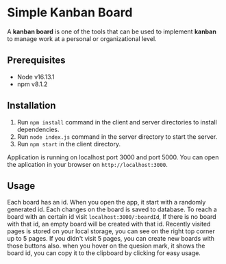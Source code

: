 # Simple Kanban Board

A **kanban board** is one of the tools that can be used to implement **kanban** to manage work at a personal or organizational level.

## Prerequisites

- Node v16.13.1
- npm v8.1.2

## Installation

1. Run `npm install` command in the client and server directories to install dependencies.
2. Run `node index.js` command in the server directory to start the server.
3. Run `npm start` in the client directory.

Application is running on localhost port 3000 and port 5000. You can open the aplication in your browser on `http://localhost:3000`.

## Usage

Each board has an id. When you open the app, it start with a randomly generated id. Each changes on the board is saved to database. To reach a board with an certain id visit `localhost:3000/:boardId`, If there is no board with that id, an empty board will be created with that id. Recently visited pages is stored on your local storage, you can see on the right top corner up to 5 pages. If you didn't visit 5 pages, you can create new boards with those buttons also. when you hover on the quesion mark, it shows the board id, you can copy it to the clipboard by clicking for easy usage.
